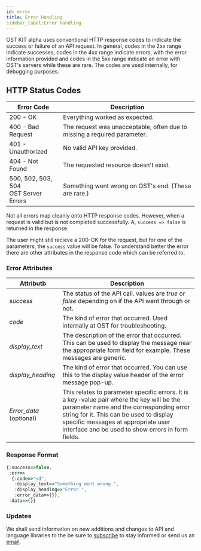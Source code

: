 ```yaml
---
id: error
title: Error Handling 
sidebar_label:Error Handling 
---
```


OST KIT alpha uses conventional HTTP response codes to indicate the success or failure of an API request. In general, codes in the 2xx range indicate successes, codes in the 4xx range indicate errors, with the error information provided and codes in the 5xx range indicate an error with OST's servers while these are rare. The codes are used internally, for debugging purposes. 


## HTTP Status Codes

| Error Code                         | Description                                          |
|------------------------------------|--------------------------------------------------------------------------|
| 200 - OK                           | Everything worked as expected.                                           |
| 400 - Bad Request                  | The request was unacceptable, often due to missing a required parameter. |
| 401 - Unauthorized                 | No valid API key provided.                                               |
| 404 - Not Found                    | The requested resource doesn't exist.                                    |
| 500, 502, 503, 504 <br> OST Server Errors | Something went wrong on OST's end. (These are rare.)                     |

Not all errors map cleanly onto HTTP response codes. However, when a request is valid but is not completed successfully. A, `success => false` is returned in the response. 

The user might still recieve a 200-OK for the request, but for one of the parameters, the `success` value will be false. To understand better the error there are other attributes in the response code which can be referred to. 

### Error Attributes

| Attributb                         | Description                                          |
|------------------------------------|--------------------------------------------------------------------------|
| _success_ | The status of the API call. values are _true_ or _false_ depending on if the API went through or not. |
| _code_ | The kind of error that occurred. Used internally at OST for troubleshooting. |
| _display_text_ | The description of the error that occurred. This can be used to display the message near the appropriate form field for example. These messages are generic. |
| _display_heading_|The kind of error that occurred. You can use this to the display value header of the error message pop-up. |
| _Error_data_ (optional) | This relates to parameter specific errors. It is a key-value pair where the key will be the parameter name and the corresponding error string for it. This can be used to display specific messages at appropriate user interface and be used to show errors in form fields.|


### Response Format 
```javascript
{:success=>false,
 :err=>
  {:code=>"sd",
   :display_text=>"Something went wrong.",
   :display_heading=>"Error.",
   :error_data=>{}},
 :data=>{}}
 ```

### Updates

We shall send information on new additions and changes to API and language libraries to the be sure to [subscribe](https://kit.stagingost.com/) to stay informed or send us an [email](pranay@ost.com).



